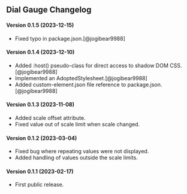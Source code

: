 Dial Gauge Changelog
--------------
#### Version 0.1.5 (2023-12-15)
- Fixed typo in package.json.[@jogibear9988]

#### Version 0.1.4 (2023-12-10)
- Added :host() pseudo-class for direct access to shadow DOM CSS.[@jogibear9988]
- Implemented an AdoptedStylesheet.[@jogibear9988]
- Added custom-element.json file reference to package.json.[@jogibear9988]


#### Version 0.1.3 (2023-11-08)
- Added scale offset attribute.
- Fixed value out of scale limit when scale changed.


#### Version 0.1.2 (2023-03-04)

- Fixed bug where repeating values were not displayed.
- Added handling of values outside the scale limits.


#### Version 0.1.1 (2023-02-17)

- First public release.


[@smontanus]: https://github.com/smontanus
